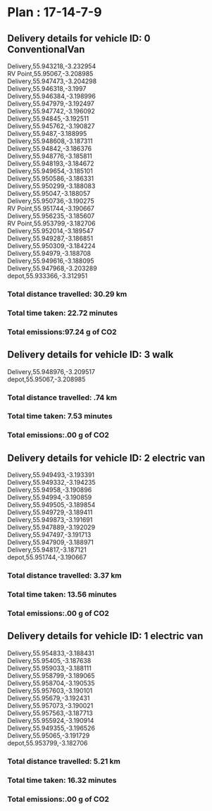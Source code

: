 # Plan : 17-14-7-9
## Delivery details for vehicle ID: 0 ConventionalVan 
Delivery,55.943218,-3.232954<br>RV Point,55.95067,-3.208985<br>Delivery,55.947473,-3.204298<br>Delivery,55.946318,-3.1997<br>Delivery,55.946384,-3.198996<br>Delivery,55.947979,-3.192497<br>Delivery,55.947742,-3.196092<br>Delivery,55.94845,-3.192511<br>Delivery,55.945762,-3.190827<br>Delivery,55.9487,-3.188995<br>Delivery,55.948608,-3.187311<br>Delivery,55.94842,-3.186376<br>Delivery,55.948776,-3.185811<br>Delivery,55.948193,-3.184672<br>Delivery,55.949654,-3.185101<br>Delivery,55.950586,-3.186331<br>Delivery,55.950299,-3.188083<br>Delivery,55.95047,-3.188057<br>Delivery,55.950736,-3.190275<br>RV Point,55.951744,-3.190667<br>Delivery,55.956235,-3.185607<br>RV Point,55.953799,-3.182706<br>Delivery,55.952014,-3.189547<br>Delivery,55.949287,-3.186851<br>Delivery,55.950309,-3.184224<br>Delivery,55.94979,-3.188708<br>Delivery,55.949616,-3.188095<br>Delivery,55.947968,-3.203289<br>depot,55.933366,-3.312951<br>
### Total distance travelled: 30.29 km 
### Total time taken: 22.72 minutes 
### Total emissions:97.24 g of CO2
## Delivery details for vehicle ID: 3 walk 
Delivery,55.948976,-3.209517<br>depot,55.95067,-3.208985<br>
### Total distance travelled: .74 km 
### Total time taken: 7.53 minutes 
### Total emissions:.00 g of CO2
## Delivery details for vehicle ID: 2 electric van 
Delivery,55.949493,-3.193391<br>Delivery,55.949332,-3.194235<br>Delivery,55.94958,-3.190896<br>Delivery,55.94994,-3.190859<br>Delivery,55.949505,-3.189854<br>Delivery,55.949729,-3.189411<br>Delivery,55.949873,-3.191691<br>Delivery,55.947889,-3.192029<br>Delivery,55.947497,-3.191713<br>Delivery,55.947909,-3.188971<br>Delivery,55.94817,-3.187121<br>depot,55.951744,-3.190667<br>
### Total distance travelled: 3.37 km 
### Total time taken: 13.56 minutes 
### Total emissions:.00 g of CO2
## Delivery details for vehicle ID: 1 electric van 
Delivery,55.954833,-3.188431<br>Delivery,55.95405,-3.187638<br>Delivery,55.959033,-3.188111<br>Delivery,55.958799,-3.189065<br>Delivery,55.958704,-3.190535<br>Delivery,55.957603,-3.190101<br>Delivery,55.95679,-3.192431<br>Delivery,55.957073,-3.190021<br>Delivery,55.957563,-3.187713<br>Delivery,55.955924,-3.190914<br>Delivery,55.949355,-3.196526<br>Delivery,55.95065,-3.191729<br>depot,55.953799,-3.182706<br>
### Total distance travelled: 5.21 km 
### Total time taken: 16.32 minutes 
### Total emissions:.00 g of CO2
